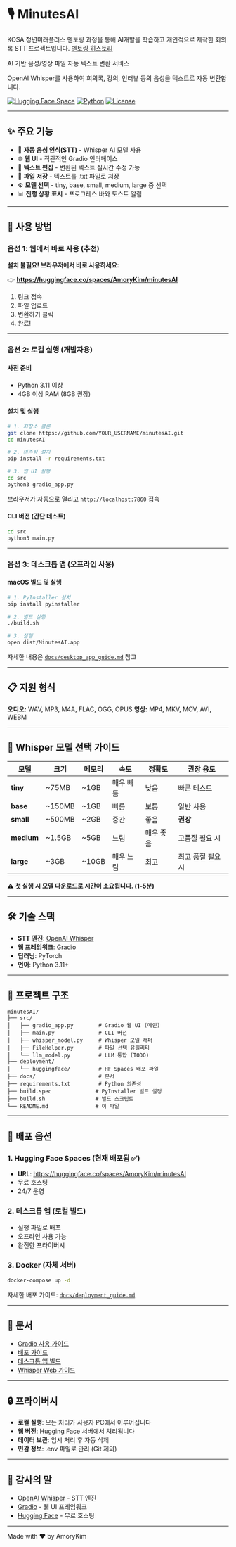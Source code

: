 # 🎙️ MinutesAI

KOSA 청년미래플러스 멘토링 과정을 통해 AI개발을 학습하고 개인적으로 제작한 회의록 STT 프로젝트입니다.
[멘토링 히스토리](docs/mentoring-history.md)

AI 기반 음성/영상 파일 자동 텍스트 변환 서비스

OpenAI Whisper를 사용하여 회의록, 강의, 인터뷰 등의 음성을 텍스트로 자동 변환합니다.

[![Hugging Face Space](https://img.shields.io/badge/🤗-Hugging%20Face-yellow)](https://huggingface.co/spaces/AmoryKim/minutesAI)
[![Python](https://img.shields.io/badge/Python-3.11+-blue.svg)](https://www.python.org/)
[![License](https://img.shields.io/badge/License-MIT-green.svg)](LICENSE)

---

## ✨ 주요 기능

- 🎯 **자동 음성 인식(STT)** - Whisper AI 모델 사용
- 🌐 **웹 UI** - 직관적인 Gradio 인터페이스
- 📝 **텍스트 편집** - 변환된 텍스트 실시간 수정 가능
- 💾 **파일 저장** - 텍스트를 .txt 파일로 저장
- ⚙️ **모델 선택** - tiny, base, small, medium, large 중 선택
- 📊 **진행 상황 표시** - 프로그레스 바와 토스트 알림

---

## 🚀 사용 방법

### 옵션 1: 웹에서 바로 사용 (추천)

**설치 불필요! 브라우저에서 바로 사용하세요:**

👉 **https://huggingface.co/spaces/AmoryKim/minutesAI**

1. 링크 접속
2. 파일 업로드
3. 변환하기 클릭
4. 완료!

---

### 옵션 2: 로컬 실행 (개발자용)

#### 사전 준비
- Python 3.11 이상
- 4GB 이상 RAM (8GB 권장)

#### 설치 및 실행

```bash
# 1. 저장소 클론
git clone https://github.com/YOUR_USERNAME/minutesAI.git
cd minutesAI

# 2. 의존성 설치
pip install -r requirements.txt

# 3. 웹 UI 실행
cd src
python3 gradio_app.py
```

브라우저가 자동으로 열리고 `http://localhost:7860` 접속

#### CLI 버전 (간단 테스트)

```bash
cd src
python3 main.py
```

---

### 옵션 3: 데스크톱 앱 (오프라인 사용)

#### macOS 빌드 및 실행

```bash
# 1. PyInstaller 설치
pip install pyinstaller

# 2. 빌드 실행
./build.sh

# 3. 실행
open dist/MinutesAI.app
```

자세한 내용은 [`docs/desktop_app_guide.md`](docs/desktop_app_guide.md) 참고

---

## 📋 지원 형식

**오디오:** WAV, MP3, M4A, FLAC, OGG, OPUS
**영상:** MP4, MKV, MOV, AVI, WEBM

---

## 🎯 Whisper 모델 선택 가이드

| 모델 | 크기 | 메모리 | 속도 | 정확도 | 권장 용도 |
|------|------|--------|------|--------|----------|
| **tiny** | ~75MB | ~1GB | 매우 빠름 | 낮음 | 빠른 테스트 |
| **base** | ~150MB | ~1GB | 빠름 | 보통 | 일반 사용 |
| **small** | ~500MB | ~2GB | 중간 | 좋음 | **권장** |
| **medium** | ~1.5GB | ~5GB | 느림 | 매우 좋음 | 고품질 필요 시 |
| **large** | ~3GB | ~10GB | 매우 느림 | 최고 | 최고 품질 필요 시 |

**⚠️ 첫 실행 시 모델 다운로드로 시간이 소요됩니다. (1-5분)**

---

## 🛠️ 기술 스택

- **STT 엔진**: [OpenAI Whisper](https://github.com/openai/whisper)
- **웹 프레임워크**: [Gradio](https://gradio.app/)
- **딥러닝**: PyTorch
- **언어**: Python 3.11+

---

## 📂 프로젝트 구조

```
minutesAI/
├── src/
│   ├── gradio_app.py        # Gradio 웹 UI (메인)
│   ├── main.py              # CLI 버전
│   ├── whisper_model.py     # Whisper 모델 래퍼
│   ├── FileHelper.py        # 파일 선택 유틸리티
│   └── llm_model.py         # LLM 통합 (TODO)
├── deployment/
│   └── huggingface/         # HF Spaces 배포 파일
├── docs/                    # 문서
├── requirements.txt         # Python 의존성
├── build.spec              # PyInstaller 빌드 설정
├── build.sh                # 빌드 스크립트
└── README.md               # 이 파일
```

---

## 🚢 배포 옵션

### 1. Hugging Face Spaces (현재 배포됨 ✅)
- **URL**: https://huggingface.co/spaces/AmoryKim/minutesAI
- 무료 호스팅
- 24/7 운영

### 2. 데스크톱 앱 (로컬 빌드)
- 실행 파일로 배포
- 오프라인 사용 가능
- 완전한 프라이버시

### 3. Docker (자체 서버)
```bash
docker-compose up -d
```

자세한 배포 가이드: [`docs/deployment_guide.md`](docs/deployment_guide.md)

---

## 📖 문서

- [Gradio 사용 가이드](docs/gradio_usage.md)
- [배포 가이드](docs/deployment_guide.md)
- [데스크톱 앱 빌드](docs/desktop_app_guide.md)
- [Whisper Web 가이드](docs/whisper_web_guide.md)

---

## 🔒 프라이버시

- **로컬 실행**: 모든 처리가 사용자 PC에서 이루어집니다
- **웹 버전**: Hugging Face 서버에서 처리됩니다
- **데이터 보관**: 임시 처리 후 자동 삭제
- **민감 정보**: .env 파일로 관리 (Git 제외)

---

## 🙏 감사의 말

- [OpenAI Whisper](https://github.com/openai/whisper) - STT 엔진
- [Gradio](https://gradio.app/) - 웹 UI 프레임워크
- [Hugging Face](https://huggingface.co/) - 무료 호스팅

---

Made with ❤️ by AmoryKim

